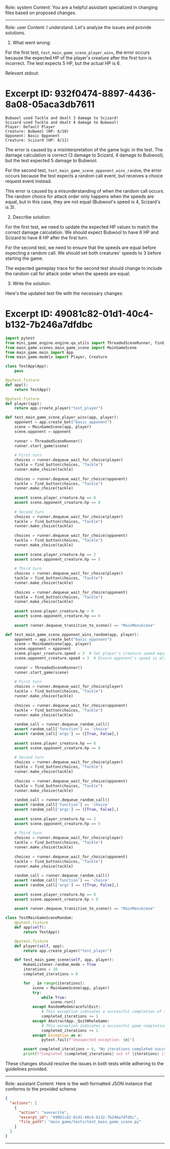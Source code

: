 Role: system
Content: You are a helpful assistant specialized in changing files based on proposed changes.
__________________
Role: user
Content: I understand. Let's analyze the issues and provide solutions.

1. What went wrong:

For the first test, `test_main_game_scene_player_wins`, the error occurs because the expected HP of the player's creature after the first turn is incorrect. The test expects 5 HP, but the actual HP is 6.

Relevant stdout:
# Excerpt ID: 932f0474-8897-4436-8a08-05aca3db7611
```
Bubwool used Tackle and dealt 3 damage to Scizard!
Scizard used Tackle and dealt 4 damage to Bubwool!
Player: Default Player
Creature: Bubwool (HP: 6/10)
Opponent: Basic Opponent
Creature: Scizard (HP: 8/11)
```

The error is caused by a misinterpretation of the game logic in the test. The damage calculation is correct (3 damage to Scizard, 4 damage to Bubwool), but the test expected 5 damage to Bubwool.

For the second test, `test_main_game_scene_opponent_wins_random`, the error occurs because the test expects a random call event, but receives a choice request event instead.

This error is caused by a misunderstanding of when the random call occurs. The random choice for attack order only happens when the speeds are equal, but in this case, they are not equal (Bubwool's speed is 4, Scizard's is 3).

2. Describe solution:

For the first test, we need to update the expected HP values to match the correct damage calculation. We should expect Bubwool to have 6 HP and Scizard to have 8 HP after the first turn.

For the second test, we need to ensure that the speeds are equal before expecting a random call. We should set both creatures' speeds to 3 before starting the game.

The expected gameplay trace for the second test should change to include the random call for attack order when the speeds are equal.

3. Write the solution:

Here's the updated test file with the necessary changes:

# Excerpt ID: 49081c82-01d1-40c4-b132-7b246a7dfdbc
```python main_game/tests/test_main_game_scene.py
import pytest
from mini_game_engine.engine.qa_utils import ThreadedSceneRunner, find_button
from main_game.scenes.main_game_scene import MainGameScene
from main_game.main import App
from main_game.models import Player, Creature

class TestApp(App):
    pass

@pytest.fixture
def app():
    return TestApp()

@pytest.fixture
def player(app):
    return app.create_player("test_player")

def test_main_game_scene_player_wins(app, player):
    opponent = app.create_bot("basic_opponent")
    scene = MainGameScene(app, player)
    scene.opponent = opponent
    
    runner = ThreadedSceneRunner()
    runner.start_game(scene)
    
    # First turn
    choices = runner.dequeue_wait_for_choice(player)
    tackle = find_button(choices, "Tackle")
    runner.make_choice(tackle)
    
    choices = runner.dequeue_wait_for_choice(opponent)
    tackle = find_button(choices, "Tackle")
    runner.make_choice(tackle)
    
    assert scene.player_creature.hp == 6
    assert scene.opponent_creature.hp == 8
    
    # Second turn
    choices = runner.dequeue_wait_for_choice(player)
    tackle = find_button(choices, "Tackle")
    runner.make_choice(tackle)
    
    choices = runner.dequeue_wait_for_choice(opponent)
    tackle = find_button(choices, "Tackle")
    runner.make_choice(tackle)
    
    assert scene.player_creature.hp == 2
    assert scene.opponent_creature.hp == 5
    
    # Third turn
    choices = runner.dequeue_wait_for_choice(player)
    tackle = find_button(choices, "Tackle")
    runner.make_choice(tackle)
    
    choices = runner.dequeue_wait_for_choice(opponent)
    tackle = find_button(choices, "Tackle")
    runner.make_choice(tackle)
    
    assert scene.player_creature.hp > 0
    assert scene.opponent_creature.hp == 0
    
    assert runner.dequeue_transition_to_scene() == "MainMenuScene"

def test_main_game_scene_opponent_wins_random(app, player):
    opponent = app.create_bot("basic_opponent")
    scene = MainGameScene(app, player)
    scene.opponent = opponent
    scene.player_creature.speed = 3  # Set player's creature speed equal to opponent's
    scene.opponent_creature.speed = 3  # Ensure opponent's speed is also 3
    
    runner = ThreadedSceneRunner()
    runner.start_game(scene)
    
    # First turn
    choices = runner.dequeue_wait_for_choice(player)
    tackle = find_button(choices, "Tackle")
    runner.make_choice(tackle)
    
    choices = runner.dequeue_wait_for_choice(opponent)
    tackle = find_button(choices, "Tackle")
    runner.make_choice(tackle)
    
    random_call = runner.dequeue_random_call()
    assert random_call['function'] == 'choice'
    assert random_call['args'] == ([True, False],)
    
    assert scene.player_creature.hp == 6
    assert scene.opponent_creature.hp == 8
    
    # Second turn
    choices = runner.dequeue_wait_for_choice(player)
    tackle = find_button(choices, "Tackle")
    runner.make_choice(tackle)
    
    choices = runner.dequeue_wait_for_choice(opponent)
    tackle = find_button(choices, "Tackle")
    runner.make_choice(tackle)
    
    random_call = runner.dequeue_random_call()
    assert random_call['function'] == 'choice'
    assert random_call['args'] == ([True, False],)
    
    assert scene.player_creature.hp == 2
    assert scene.opponent_creature.hp == 5
    
    # Third turn
    choices = runner.dequeue_wait_for_choice(player)
    tackle = find_button(choices, "Tackle")
    runner.make_choice(tackle)
    
    choices = runner.dequeue_wait_for_choice(opponent)
    tackle = find_button(choices, "Tackle")
    runner.make_choice(tackle)
    
    random_call = runner.dequeue_random_call()
    assert random_call['function'] == 'choice'
    assert random_call['args'] == ([True, False],)
    
    assert scene.player_creature.hp == 0
    assert scene.opponent_creature.hp > 0
    
    assert runner.dequeue_transition_to_scene() == "MainMenuScene"

class TestMainGameSceneRandom:
    @pytest.fixture
    def app(self):
        return TestApp()

    @pytest.fixture
    def player(self, app):
        return app.create_player("test_player")

    def test_main_game_scene(self, app, player):
        HumanListener.random_mode = True
        iterations = 10
        completed_iterations = 0

        for _ in range(iterations):
            scene = MainGameScene(app, player)
            try:
                while True:
                    scene.run()
            except RandomModeGracefulExit:
                # This exception indicates a successful completion of the random choices
                completed_iterations += 1
            except AbstractApp._QuitWholeGame:
                # This exception indicates a successful game completion
                completed_iterations += 1
            except Exception as e:
                pytest.fail(f"Unexpected exception: {e}")

        assert completed_iterations > 0, "No iterations completed successfully"
        print(f"Completed {completed_iterations} out of {iterations} iterations")
```

These changes should resolve the issues in both tests while adhering to the guidelines provided.
__________________
Role: assistant
Content: Here is the well-formatted JSON instance that conforms to the provided schema:

```json
{
  "actions": [
    {
      "action": "overwrite",
      "excerpt_id": "49081c82-01d1-40c4-b132-7b246a7dfdbc",
      "file_path": "main_game/tests/test_main_game_scene.py"
    }
  ]
}
```
__________________
